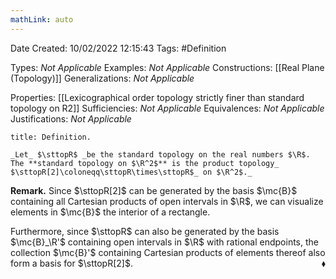 ```yaml
---
mathLink: auto
---
```


<div class="topSpace"></div>

Date Created: 10/02/2022 12:15:43
Tags: #Definition

Types: _Not Applicable_
Examples: _Not Applicable_
Constructions: [[Real Plane (Topology)]]
Generalizations: _Not Applicable_

Properties: [[Lexicographical order topology strictly finer than standard topology on R2]]
Sufficiencies: _Not Applicable_
Equivalences: _Not Applicable_
Justifications: _Not Applicable_

``` ad-Definition
title: Definition.

_Let_ $\sttopR$ _be the standard topology on the real numbers $\R$. The **standard topology on $\R^2$** is the product topology_ $\sttopR[2]\coloneqq\sttopR\times\sttopR$_ on $\R^2$._

```

**Remark.** Since $\sttopR[2]$ can be generated by the basis $\mc{B}$ containing all Cartesian products of open intervals in $\R$, we can visualize elements in $\mc{B}$ the interior of a rectangle.

Furthermore, since $\sttopR$ can also be generated by the basis $\mc{B}_\R'$ containing open intervals in $\R$ with rational endpoints, the collection $\mc{B}'$ containing Cartesian products of elements thereof also form a basis for $\sttopR[2]$.<span style="float:right;">$\blacklozenge$</span>
